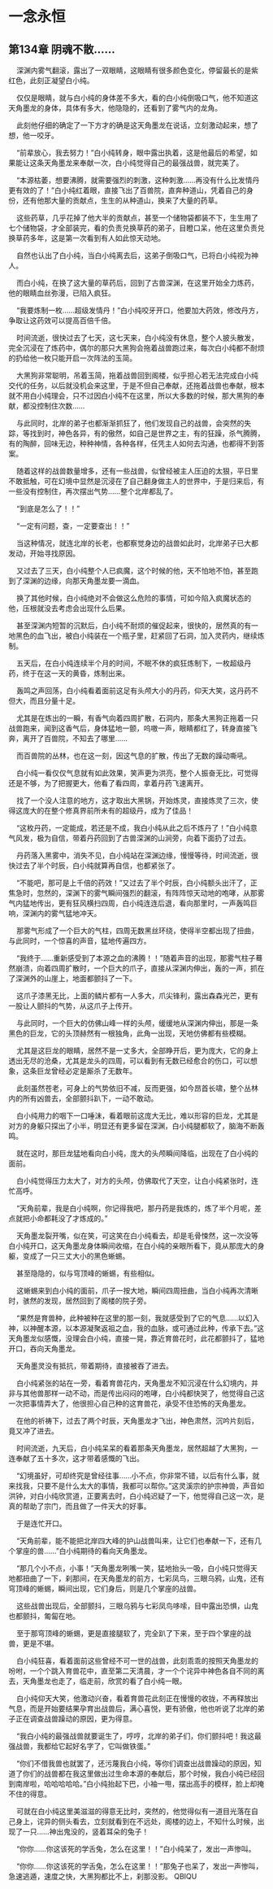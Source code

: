 # 一念永恒 
 ## 第134章 阴魂不散……
     深渊内雾气翻滚，露出了一双眼睛，这眼睛有很多颜色变化，停留最长的是紫红色，此刻正凝望白小纯。

    仅仅是眼睛，就与白小纯的身体差不多大，看的白小纯倒吸口气，他不知道这天角墨龙的身体，具体有多大，他隐隐的，还看到了雾气内的龙角。

    此刻他仔细的确定了一下方才的确是这天角墨龙在说话，立刻激动起来，想了想，他一咬牙。

    “前辈放心，我去努力！”白小纯转身，眼中露出执着，这是他最后的希望，如果能让这条天角墨龙来奉献一次，白小纯觉得自己的最强战兽，就完美了。

    “本源枯萎，想要沸腾，就需要强烈的刺激，这种刺激……再没有什么比发情丹更有效的了！”白小纯红着眼，直接飞出了百兽院，直奔种道山，凭着自己的身份，还有他那大量的贡献点，生生的从种道山，换来了大量的药草。

    这些药草，几乎花掉了他大半的贡献点，甚至一个储物袋都装不下，生生用了七个储物袋，才全部装完，看的负责兑换草药的弟子，目瞪口呆，他在这里负责兑换草药多年，这是第一次看到有人如此惊天动地。

    自然也认出了白小纯，当白小纯离去后，这弟子倒吸口气，已将白小纯视为神人。

    而白小纯，在换了这大量的草药后，回到了古兽深渊，在这里开始全力炼药，他的眼睛血丝弥漫，已陷入疯狂。

    “我要炼制一枚……超级发情丹！”白小纯咬牙开口，他要加大药效，修改丹方，争取让这药效可以提高百倍千倍。

    时间流逝，很快过去了七天，这七天来，白小纯没有休息，整个人披头散发，完全沉浸在了炼药中，偶尔的那只大黑狗会拖着战兽跑过来，每次白小纯都不耐烦的扔给他一枚只能开启一次阵法的玉简。

    大黑狗非常聪明，吊着玉简，拖着战兽回到阁楼，似乎担心若无法完成白小纯交代的任务，以后就没机会来这里，于是不但自己奉献，还拖着战兽也奉献，根本就不用白小纯理会，只不过因白小纯不在这里，所以大多数的时候，那大黑狗的奉献，都没控制住次数……

    与此同时，北岸的弟子也都渐渐抓狂了，他们发现自己的战兽，会突然的失踪，等找到时，神色各异，有的傲然，如自己是世界之主，有的狂躁，杀气腾腾，有的陶醉，回味无边，种种神情，各种各样，任凭主人如何去沟通，也都得不到答案。

    随着这样的战兽数量增多，还有一些战兽，似曾经被主人压迫的太狠，平日里不敢抵触，可在幻境中显然是沉浸在了自己翻身做主人的世界中，于是归来后，有一些没有控制住，再次摆出气势……整个北岸都乱了。

    “到底是怎么了！！”

    “一定有问题，查，一定要查出！！”

    当这种情况，就连北岸的长老，也都察觉身边的战兽如此时，北岸弟子已大都发动，开始寻找原因。

    又过去了三天，白小纯整个人已疯魔，这个时候的他，天不怕地不怕，甚至跑到了深渊的边缘，向那天角墨龙要一滴血。

    换了其他时候，白小纯绝对不会做这么危险的事情，可如今陷入疯魔状态的他，压根就没去考虑会出现什么后果。

    甚至深渊内短暂的沉默后，白小纯不耐烦的催促起来，很快的，居然真的有一地黑色的血飞出，被白小纯装在一个瓶子里，赶紧回了石洞，加入灵药内，继续炼制。

    五天后，在白小纯连续半个月的时间，不眠不休的疯狂炼制下，一枚超级丹药，终于在这一天的黄昏，炼制出来。

    轰鸣之声回荡，白小纯看着面前这足有头颅大小的丹药，仰天大笑，这丹药不但大，而且分量十足。

    尤其是在炼出的一瞬，有香气向着四周扩散，石洞内，那条大黑狗正拖着一只战兽跑来，闻到这香气后，身体猛地一颤，呜嗷一声，眼睛都红了，转身直接飞奔，离开了百兽院，不知去了哪里……

    而百兽院的丛林，也在这一刻，因这气息的扩散，传出了无数的躁动嘶吼。

    白小纯一看仅仅气息就有如此效果，笑声更为洪亮，整个人振奋无比，可觉得还是不够，为了把握更大，他看了看四周，拿着丹药飞速离开。

    找了一个没人注意的地方，这才取出大黑锅，开始炼灵，直接炼灵了三次，使得这庞大的在整个修真界前所未有的超级丹，成为了佳品！

    “这枚丹药，一定能成，若还是不成，我白小纯从此之后不炼丹了！”白小纯意气风发，极为自信，带着丹药回到了古兽深渊的山涧旁，向着下面扔了过去。

    丹药落入黑雾中，消失不见，白小纯站在深渊边缘，慢慢等待，时间流逝，很快过去了半个时辰，白小纯就算再自信，也都紧张了。

    “不能吧，那可是上千倍的药效！”又过去了半个时辰，白小纯额头出汗了，正焦急时，忽然的，深渊下的雾气瞬间强烈的翻滚，有阵阵惊天动地的咆哮，从那雾气内猛地传出，更有狂风横扫四周，白小纯连连后退，看向那里时，一声轰鸣巨响，深渊内的雾气猛地冲天。

    那雾气形成了一个巨大的气柱，四周无数黑丝环绕，使得半空都出现了扭曲，与此同时，一个惊喜的声音，猛地传遍四方。

    “我终于……重新感受到了本源之血的沸腾！！”随着声音的出现，那雾气柱子蓦然崩溃，向着四周扩散时，一个巨大的爪子，直接从深渊内伸出，轰的一声，抓在了深渊外的山崖上，地面都颤抖了一下。

    这爪子漆黑无比，上面的鳞片都有一人多大，爪尖锋利，露出森森光芒，更有一股让人颤抖的气势，从这爪子上传开。

    与此同时，一个巨大的仿佛山峰一样的头颅，缓缓地从深渊内伸出，那是一条黑色的巨龙，它的头顶赫然有一根独角，此角一出现，天地仿佛都有些模糊。

    尤其是这巨龙的眼睛，居然不是一丈多大，全部睁开后，更为庞大，它的身上透出无尽的沧桑，尤其是龙头的四周，可以看到有无数已经愈合的伤口，可以想象，这条巨龙曾经必定是厮杀了无数年。

    此刻虽然苍老，可身上的气势依旧不减，反而更强，如今昂首长啸，整个丛林内的所有凶兽去，全部颤抖趴下，一动不敢动。

    白小纯用力的咽下一口唾沫，看着眼前这庞大无比，难以形容的巨龙，尤其是对方的身躯只探出了小半，明显还有更多留在深渊，白小纯腿都软了，脑海不断轰鸣。

    就在这时，那巨龙猛地看向白小纯，庞大的头颅瞬间降临，出现在了白小纯的面前。

    白小纯觉得压力太大了，对方的头颅，仿佛取代了天空，让白小纯紧张时，连忙高呼。

    “天角前辈，我是白小纯啊，你记得我吧，那丹药是我炼的，炼了半个月呢，差点就把小命都耗没了才炼成的。”

    天角墨龙裂开嘴，似在笑，可这笑在白小纯看去，却是毛骨悚然，这一次没等白小纯开口，这天角墨龙身体瞬间收缩，在白小纯的亲眼所看下，竟从那庞大的身躯，变成了一只三丈大小的黑色蜥蜴。

    甚至隐隐的，似与穹顶峰的蜥蜴，有些相似。

    这蜥蜴来到白小纯的面前，爪子一按大地，瞬间四周扭曲，当白小纯再次清晰时，骇然的发现，居然回到了阁楼的院子旁。

    “果然是育兽种，此种被种在这里的那一刻，我就感受到了它的气息……以幻入神，以神醒本源，以本源凝聚返祖之血，我的血脉，或可通过此种，传承下去。”这天角墨龙似感慨，没理会白小纯，直接一晃，靠近育兽花时，此花都颤抖了，猛地开口，吞向天角墨龙。

    天角墨灵没有抵抗，带着期待，直接被吞了进去。

    白小纯紧张的站在一旁，看着育兽花内，天角墨龙不知沉浸在什么幻境内，并非与其他兽那样一动不动，而是传出闷闷的咆哮，白小纯都快哭了，他觉得自己这一次把事情弄大了，他很担心自己种的这育兽花，承受不住恐怖的天角墨龙。

    在他的祈祷下，过去了两个时辰，天角墨龙才飞出，神色肃然，沉吟片刻后，竟又冲了进去。

    时间流逝，九天后，白小纯呆呆的看着那条天角墨龙，居然超越了大黑狗，一连奉献了五十多次，这才带着感慨的飞出。

    “幻境虽好，可却终究是曾经往事……小不点，你非常不错，以后有什么事，就来找我，只要不是什么太大的事情，我都可以帮你。”这灵溪宗的护宗神兽，声音如洪钟，对白小纯欣赏道，正要离去时，白小纯迟疑了一下，他觉得自己这一次，是真的帮助了宗门，而且做了一件天大的好事。

    于是连忙开口。

    “天角前辈，能不能把北岸四大峰的护山战兽叫来，让它们也奉献一下，还有几个掌座的兽……”白小纯期待的看向天角墨龙。

    “那几个小不点，小事！”天角墨龙咧嘴一笑，猛地抬头一吸，白小纯只觉得天地都扭曲了一下，刹那间，在天角墨龙的前方，七彩凤鸟，三眼乌鸦，山鬼，还有穹顶峰的蜥蜴，瞬间出现，它们身后，则是几个掌座的战兽。

    这些战兽出现后，全部颤抖，三眼乌鸦与七彩凤鸟哆嗦，目中露出恐惧，山鬼也都颤抖，匍匐在地。

    至于那穹顶峰的蜥蜴，更是直接腿软了，完全趴了下来，至于四个掌座的战兽，更是不堪。

    白小纯狂喜，看着面前这些曾经不可一世的战兽，此刻乖乖的按照天角墨龙的吩咐，一个个跳入育兽花中，直至第二天清晨，才一个个诧异中神色各自不同的离去，天角墨龙也走了，临走前，欣赏的看了白小纯一眼。

    白小纯仰天大笑，他激动兴奋，看着育兽花此刻正在慢慢的收拢，不再释放出气息，而是开始要结果孕育出战兽后，满心喜悦，更有骄傲，他也听说了北岸的弟子正在调查战兽躁动的原因，更为得意。

    “我白小纯的最强战兽就要诞生了，哼哼，北岸的弟子们，你们颤抖吧！我这最强战兽，我都给它起好名字了，它叫做铁蛋。”

    “你们不借我兽也就罢了，还污蔑我白小纯，等你们调查出战兽躁动的原因，知道了你们的战兽都在我这里做出过生命本源的奉献后，那个时候，我白小纯已经回到南岸啦，哈哈哈哈哈。”白小纯抬起下巴，小袖一甩，摆出高手的模样，脸上却掩不住的得意。

    可就在白小纯这里美滋滋的得意无比时，突然的，他觉得似有一道目光落在自己身上，诧异的侧头看去，立刻就看到在不远处，阁楼的边上，不知什么时候，出现了一只……神出鬼没的，竖着耳朵的兔子！

    “你你……你这该死的学舌兔，怎么在这里！！”白小纯呆了，发出一声惨叫。

    “你你……你这该死的学舌兔，怎么在这里！！”那兔子也呆了，发出一声惨叫，急速逃遁，速度之快，大黑狗都比不上，刹那没影。 
QBIQU